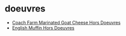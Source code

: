 # doeuvres

 * [Coach Farm Marinated Goat Cheese Hors Doeuvres](../../index/c/coach-farm-marinated-goat-cheese-hors-doeuvres-10073.json)
 * [English Muffin Hors Doeuvres](../../index/e/english-muffin-hors-doeuvres.json)
